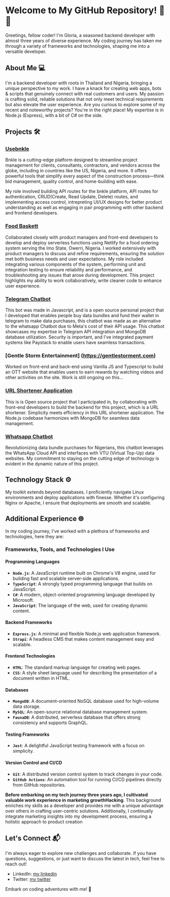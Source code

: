 # Welcome to My GitHub Repository! 👋🚀

Greetings, fellow coder! I'm Gloria, a seasoned backend developer with almost three years of diverse experience. My coding journey has taken me through a variety of frameworks and technologies, shaping me into a versatile developer.

## About Me 💻

I'm a backend developer with roots in Thailand and Nigeria, bringing a unique perspective to my work. I have a knack for creating web apps, bots & scripts that genuinely connect with real customers and users. My passion is crafting solid, reliable solutions that not only meet technical requirements but also elevate the user experience.
Are you curious to explore some of my recent and noteworthy projects? You're in the right place! My expertise is in Node.js (Express), with a bit of C# on the side.

## Projects 🛠️

### [Usebnkle](https://www.buildwithbnkle.com/)
Bnkle is a cutting-edge platform designed to streamline project management for clients, consultants, contractors, and vendors across the globe, including in countries like the US, Nigeria, and more. It offers powerful tools that simplify every aspect of the construction process—think bid management, quality control, and home-building with ease.

My role involved building API routes for the bnkle platform, API routes for authentication, CRUD(Create, Read Update, Delete) routes, and implementing access control, intrepreting UI/UX designs for better product understanding as well as engaging in pair programming with other backend and frontend developers. 

### [Food Baskett](https://foodbaskett.app/)
Collaborated closely with product managers and front-end developers to develop and deploy serverless functions using Netlify for a food ordering system serving the Imo State, Owerri, Nigeria. I worked extensively with product managers to discuss and refine requirements, ensuring the solution met both business needs and user expectations. My role included integrating various components of the system, performing unit and integration testing to ensure reliability and performance, and troubleshooting any issues that arose during development. This project highlights my ability to work collaboratively, write cleaner code to enhance user experience.

### [Telegram Chatbot](https://t.me/Exp_Buddy_bot)

This bot was made in Javascript, and is a open source personal project that I developed that enables people buy data bundles and fund their wallet in telegram to make data purchases, this chatbot was made as an alternative to the whatsapp Chatbot due to Meta's cost of their API usage. This chatbot showcases my expertise in Telegram API integration and MongoDB database utilization. Security is important, and I've integrated payment systems like Paystack to enable users have seamless transactions. 

### [Gentle Storm Entertainment] (https://gentlestorment.com)
Worked on front-end and back-end using Vanilla JS and Typescript to build an OTT website that enables users to earn rewards by watching videos and other activities on the site. Work is still ongoing on this... 

### [URL Shortener Application](https://mylinks-f6107.web.app)
This is is Open source project that I participated in, by collaborating with front-end developers to build the backend for this project, which is a URL shortener. 
Simplicity meets efficiency in this URL shortener application. The Node.js codebase harmonizes with MongoDB for seamless data management. 

### [Whatsapp Chatbot](https://wa.link/6fs2f2) 
Revolutionizing data bundle purchases for Nigerians, this chatbot leverages the WhatsApp Cloud API and interfaces with VTU (Virtual Top-Up) data websites. My commitment to staying on the cutting edge of technology is evident in the dynamic nature of this project.

## Technology Stack ⚙️

My toolkit extends beyond databases. I proficiently navigate Linux environments and deploy applications with finesse. Whether it's configuring Nginx or Apache, I ensure that deployments are smooth and scalable.

## Additional Experience 🌐

In my coding journey, I've worked with a plethora of frameworks and technologies, here they are: 
### Frameworks, Tools, and Technologies I Use

#### **Programming Languages**
- **`Node.js`**: A JavaScript runtime built on Chrome's V8 engine, used for building fast and scalable server-side applications.
- **`TypeScript`**: A strongly typed programming language that builds on JavaScript.
- **`C#`**: A modern, object-oriented programming language developed by Microsoft.
- **`JavaScript`**: The language of the web, used for creating dynamic content.

#### **Backend Frameworks**
- **`Express.js`**: A minimal and flexible Node.js web application framework.
- **`Strapi`**: A headless CMS that makes content management easy and scalable.

#### **Frontend Technologies**
- **`HTML`**: The standard markup language for creating web pages.
- **`CSS`**: A style sheet language used for describing the presentation of a document written in HTML.

#### **Databases**
- **`MongoDB`**: A document-oriented NoSQL database used for high-volume data storage.
- **`MySQL`**: An open-source relational database management system.
- **`FaunaDB`**: A distributed, serverless database that offers strong consistency and supports GraphQL.

#### **Testing Frameworks**
- **`Jest`**: A delightful JavaScript testing framework with a focus on simplicity.

#### **Version Control and CI/CD**
- **`Git`**: A distributed version control system to track changes in your code.
- **`GitHub Actions`**: An automation tool for running CI/CD pipelines directly from GitHub repositories.


**Before embarking on my tech journey three years ago, I cultivated valuable work experience in marketing growthHacking**. This background enriches my skills as a developer and provides me with a unique advantage over others in crafting user-centric solutions. Additionally, I continually integrate marketing insights into my development process, ensuring a holistic approach to product creation

## Let's Connect 📬

I'm always eager to explore new challenges and collaborate. If you have questions, suggestions, or just want to discuss the latest in tech, feel free to reach out!

- LinkedIn: [my linkedin](https://www.linkedin.com/in/gloria-solomon-237285183/)
- Twitter: [my twitter](https://twitter.com/thetechjackie)

Embark on coding adventures with me! 🚀
